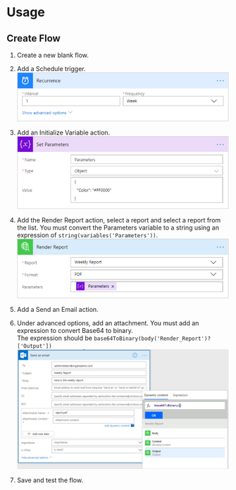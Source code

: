 # Usage
## Create Flow
1. Create a new blank flow.

2. Add a Schedule trigger.  
![](./ReportRenderer_Flow_Schedule.png "Schedule Trigger")

3. Add an Initialize Variable action.  
![](./ReportRenderer_Flow_Variable.png "Initialize Variable Action")


4. Add the Render Report action, select a report and select a report from the list.   You must convert the Parameters variable to a string using an expression of `string(variables('Parameters'))`.  
![](./ReportRenderer_Flow_RenderReport.png "Render Report Action")

5. Add a Send an Email action.

6. Under advanced options, add an attachment.  You must add an expression to convert Base64 to binary.  
   The expression should be `base64ToBinary(body('Render_Report')?['Output'])`  
![](./ReportRenderer_Flow_Content.png "Content Expression")

7. Save and test the flow.